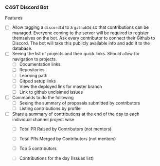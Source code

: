 ### C4GT Discord Bot

Features
- [ ] Allow tagging a `discordId` to a `githubId` so that contributions can be managed. Everyone coming to the server will be required to register themselves on the bot. Ask every contributor to connect their Github to Discord. The bot will take this publicly available info and add it to the database.
- [ ] Seeing the list of projects and their quick links. Should allow for navigation to projects.
    - [ ] Documentation links
    - [ ] Repositories
    - [ ] Learning path
    - [ ] Gitpod setup links
    - [ ] View the deployed link for master branch
    - [ ] Link to github unclaimed issues
- [ ] Commands to do the following
    - [ ] Seeing the summary of proposals submitted by contributors
    - [ ] Listing contributions by profile
- [ ] Share a summary of contributions at the end of the day to each individual channel project wise
    - [ ] Total PR Raised by Contributors (not mentors)
    - [ ] Total PRs Merged by Contributors (not mentors)
    - [ ] Top 5 contributors
    - [ ] Contributions for the day (Issues list)

